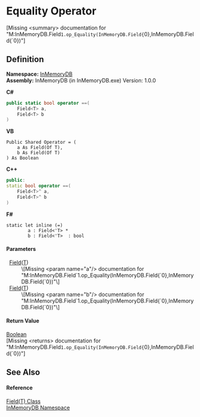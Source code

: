 # Equality Operator


\[Missing &lt;summary&gt; documentation for "M:InMemoryDB.Field`1.op_Equality(InMemoryDB.Field{`0},InMemoryDB.Field{`0})"\]



## Definition
**Namespace:** <a href="InMemoryDB/Help/044e8d7f-0f94-a8b4-bd65-529f6359fdf7">InMemoryDB</a>  
**Assembly:** InMemoryDB (in InMemoryDB.exe) Version: 1.0.0

**C#**
``` C#
public static bool operator ==(
	Field<T> a,
	Field<T> b
)
```
**VB**
``` VB
Public Shared Operator = ( 
	a As Field(Of T),
	b As Field(Of T)
) As Boolean
```
**C++**
``` C++
public:
static bool operator ==(
	Field<T>^ a, 
	Field<T>^ b
)
```
**F#**
``` F#
static let inline (=)
        a : Field<'T> * 
        b : Field<'T>  : bool
```



#### Parameters
<dl><dt>  <a href="InMemoryDB/Help/46a67b2d-bfd0-833f-4eb7-7ea9c7c08d2c">Field</a>(<a href="InMemoryDB/Help/46a67b2d-bfd0-833f-4eb7-7ea9c7c08d2c">T</a>)</dt><dd>\[Missing &lt;param name="a"/&gt; documentation for "M:InMemoryDB.Field`1.op_Equality(InMemoryDB.Field{`0},InMemoryDB.Field{`0})"\]</dd><dt>  <a href="InMemoryDB/Help/46a67b2d-bfd0-833f-4eb7-7ea9c7c08d2c">Field</a>(<a href="InMemoryDB/Help/46a67b2d-bfd0-833f-4eb7-7ea9c7c08d2c">T</a>)</dt><dd>\[Missing &lt;param name="b"/&gt; documentation for "M:InMemoryDB.Field`1.op_Equality(InMemoryDB.Field{`0},InMemoryDB.Field{`0})"\]</dd></dl>

#### Return Value
<a href="InMemoryDB/Help/https://learn.microsoft.com/dotnet/api/system.boolean" target="_blank" rel="noopener noreferrer">Boolean</a>  
\[Missing &lt;returns&gt; documentation for "M:InMemoryDB.Field`1.op_Equality(InMemoryDB.Field{`0},InMemoryDB.Field{`0})"\]

## See Also


#### Reference
<a href="InMemoryDB/Help/46a67b2d-bfd0-833f-4eb7-7ea9c7c08d2c">Field(T) Class</a>  
<a href="InMemoryDB/Help/044e8d7f-0f94-a8b4-bd65-529f6359fdf7">InMemoryDB Namespace</a>  
